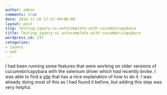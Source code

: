 ```yaml
---
author: admin
comments: true
date: 2010-11-16 17:57:49+00:00
layout: post
slug: testing-jquery-ui-autocomplete-with-cucumbercapybara
title: Testing jquery-ui autocomplete with cucumber/capybara
wordpress_id: 237
categories:
- jquery
- web
---
```


I had been running some features that were working on older versions of cucumebr/capybara with the selenium driver which had recently broke. I was able to find a [site](http://www.aentos.com/blog/testing-ajax-autocomplete-fields-cucumber-and-capybara) that has a nice explanation of how to do it. I was already doing most of this as I had found it before, but adding this step was very helpful.


